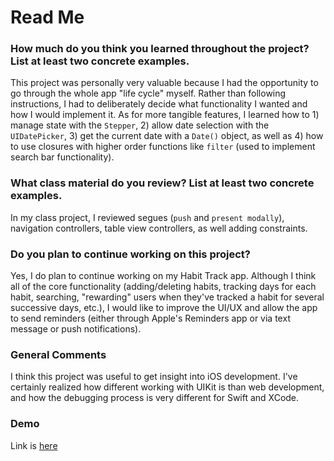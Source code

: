 # Read Me

### How much do you think you learned throughout the project? List at least two concrete examples.

This project was personally very valuable because I had the opportunity to go through the whole app "life cycle" myself. Rather than following instructions, I had to deliberately decide what functionality I wanted and how I would implement it. As for more tangible features, I learned how to 1) manage state with the `Stepper`, 2) allow date selection with the `UIDatePicker`, 3) get the current date with a `Date()` object, as well as 4) how to use closures with higher order functions like `filter` (used to implement search bar functionality).

### What class material do you review? List at least two concrete examples.
In my class project, I reviewed segues (`push` and `present modally`), navigation controllers, table view controllers, as well adding constraints.

### Do you plan to continue working on this project?
Yes, I do plan to continue working on my Habit Track app. Although I think all of the core functionality (adding/deleting habits, tracking days for each habit, searching, "rewarding" users when they've tracked a habit for several successive days, etc.), I would like to improve the UI/UX and allow the app to send reminders (either through Apple's Reminders app or via text message or push notifications).

### General Comments
I think this project was useful to get insight into iOS development. I've certainly realized how different working with UIKit is than web development, and how the debugging process is very different for Swift and XCode.

### Demo
Link is [here](https://drive.google.com/file/d/1RgJH4ImsQfbE3eZIiadGfuId5xsGcys_/view?usp=sharing)
